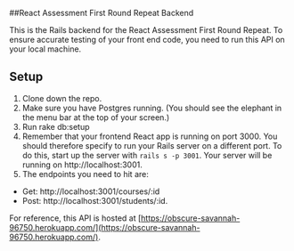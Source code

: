 ##React Assessment First Round Repeat Backend

This is the Rails backend for the React Assessment First Round Repeat. To ensure accurate testing of your front end code, you need to run this API on your local machine.

## Setup

1. Clone down the repo.
2. Make sure you have Postgres running. (You should see the elephant in the menu bar at the top of your screen.)
3. Run rake db:setup
4. Remember that your frontend React app is running on port 3000. You should therefore specify to run your Rails server on a different port. To do this, start up the server with `rails s -p 3001`. Your server will be running on http://localhost:3001.
5. The endpoints you need to hit are:  
- Get: http://localhost:3001/courses/:id
- Post: http://localhost:3001/students/:id.

For reference, this API is hosted at [https://obscure-savannah-96750.herokuapp.com/](https://obscure-savannah-96750.herokuapp.com/).
